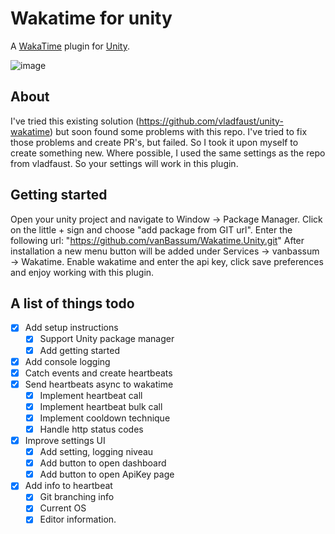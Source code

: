 # Wakatime for unity
A [WakaTime](https://wakatime.com/) plugin for [Unity](https://unity.com/).

![image](https://user-images.githubusercontent.com/38683014/189323731-9c517a5a-6ffd-4567-b322-e919e96564a7.png)


## About
I've tried this existing solution (https://github.com/vladfaust/unity-wakatime) but soon found some problems with this repo. I've tried to fix those problems and create PR's, but failed. So I took it upon myself to create something new. Where possible, I used the same settings as the repo from vladfaust. So your settings will work in this plugin.

## Getting started
Open your unity project and navigate to Window -> Package Manager. Click on the little + sign and choose "add package from GIT url". Enter the following url: "https://github.com/vanBassum/Wakatime.Unity.git" After installation a new menu button will be added under Services -> vanbassum -> Wakatime. Enable wakatime and enter the api key, click save preferences and enjoy working with this plugin.

## A list of things todo

 - [x] Add setup instructions
	 - [x] Support Unity package manager
	 - [x] Add getting started
 - [x] Add console logging
 - [x] Catch events and create heartbeats
 - [x] Send heartbeats async to wakatime
	 - [x] Implement heartbeat call
	 - [x] Implement heartbeat bulk call
	 - [x] Implement cooldown technique
	 - [x] Handle http status codes
 - [x] Improve settings UI
	 - [x] Add setting, logging niveau
	 - [x] Add button to open dashboard
	 - [x] Add button to open ApiKey page
 - [x] Add info to heartbeat
	 - [x] Git branching info
	 - [x] Current OS
	 - [x] Editor information.
